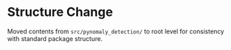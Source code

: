 # Structure Change

Moved contents from `src/pynomaly_detection/` to root level
for consistency with standard package structure.

